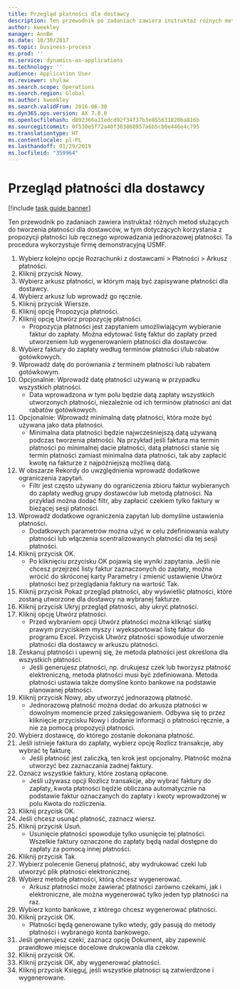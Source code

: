 ```yaml
---
title: Przegląd płatności dla dostawcy
description: Ten przewodnik po zadaniach zawiera instruktaż różnych metod służących do tworzenia płatności dla dostawców, w tym dotyczących korzystania z propozycji płatności lub ręcznego wprowadzania jednorazowej płatności.
author: kweekley
manager: AnnBe
ms.date: 10/30/2017
ms.topic: business-process
ms.prod: ''
ms.service: dynamics-ax-applications
ms.technology: ''
audience: Application User
ms.reviewer: shylaw
ms.search.scope: Operations
ms.search.region: Global
ms.author: kweekley
ms.search.validFrom: 2016-06-30
ms.dyn365.ops.version: AX 7.0.0
ms.openlocfilehash: d892366a11edcd92f34f37b3e855631820ba816b
ms.sourcegitcommit: 0f530e5f72a40f383868957a6b5cb0e446e4c795
ms.translationtype: HT
ms.contentlocale: pl-PL
ms.lasthandoff: 01/29/2019
ms.locfileid: "359964"
---
```

# <a name="vendor-payment-overview"></a>Przegląd płatności dla dostawcy

[!include [task guide banner](../../includes/task-guide-banner.md)]

Ten przewodnik po zadaniach zawiera instruktaż różnych metod służących do tworzenia płatności dla dostawców, w tym dotyczących korzystania z propozycji płatności lub ręcznego wprowadzania jednorazowej płatności. Ta procedura wykorzystuje firmę demonstracyjną USMF.

1. Wybierz kolejno opcje Rozrachunki z dostawcami > Płatności > Arkusz płatności.
2. Kliknij przycisk Nowy.
3. Wybierz arkusz płatności, w którym mają być zapisywane płatności dla dostawcy. 
4. Wybierz arkusz lub wprowadź go ręcznie.
5. Kliknij przycisk Wiersze.
6. Kliknij opcję Propozycja płatności.
7. Kliknij opcję Utwórz propozycję płatności.
    * Propozycja płatności jest zapytaniem umożliwiającym wybieranie faktur do zapłaty. Można edytować listę faktur do zapłaty przed utworzeniem lub wygenerowaniem płatności dla dostawców.  
8. Wybierz faktury do zapłaty według terminów płatności i/lub rabatów gotówkowych. 
9. Wprowadź datę do porównania z terminem płatności lub rabatem gotówkowym. 
10. Opcjonalnie: Wprowadź datę płatności używaną w przypadku wszystkich płatności.
    * Data wprowadzona w tym polu będzie datą zapłaty wszystkich utworzonych płatności, niezależnie od ich terminów płatności ani dat rabatów gotówkowych.  
11. Opcjonalnie: Wprowadź minimalną datę płatności, która może być używana jako data płatności.
    * Minimalna data płatności będzie najwcześniejszą datą używaną podczas tworzenia płatności. Na przykład jeśli faktura ma termin płatności po minimalnej dacie płatności, datą płatności stanie się termin płatności zamiast minimalna data płatności, tak aby zapłacić kwotę na fakturze z najpóźniejszą możliwą datą.  
12. W obszarze Rekordy do uwzględnienia wprowadź dodatkowe ograniczenia zapytań.
    * Filtr jest często używany do ograniczenia zbioru faktur wybieranych do zapłaty według grupy dostawców lub metodą płatności. Na przykład można dodać filtr, aby zapłacić czekiem tylko faktury w bieżącej sesji płatności.  
13. Wprowadź dodatkowe ograniczenia zapytań lub domyślne ustawienia płatności. 
    * Dodatkowych parametrów można użyć w celu zdefiniowania waluty płatności lub włączenia scentralizowanych płatności dla tej sesji płatności.  
14. Kliknij przycisk OK.
    * Po kliknięciu przycisku OK pojawią się wyniki zapytania. Jeśli nie chcesz przejrzeć listy faktur zaznaczonych do zapłaty, można wrócić do skróconej karty Parametry i zmienić ustawienie Utwórz płatności bez przeglądania faktury na wartość Tak.  
15. Kliknij przycisk Pokaż przegląd płatności, aby wyświetlić płatności, które zostaną utworzone dla dostawcy na wybranej fakturze.
16. Kliknij przycisk Ukryj przegląd płatności, aby ukryć płatności. 
17. Kliknij opcję Utwórz płatności.
    * Przed wybraniem opcji Utwórz płatności można kliknąć siatkę prawym przyciskiem myszy i wyeksportować listę faktur do programu Excel. Przycisk Utwórz płatności spowoduje utworzenie płatności dla dostawcy w arkuszu płatności.  
18. Zeskanuj płatności i upewnij się, że metoda płatności jest określona dla wszystkich płatności. 
    * Jeśli generujesz płatności, np. drukujesz czek lub tworzysz płatność elektroniczną, metoda płatności musi być zdefiniowana. Metoda płatności ustawia także domyślne konto bankowe na podstawie planowanej płatności.  
19. Kliknij przycisk Nowy, aby utworzyć jednorazową płatność.
    * Jednorazową płatność można dodać do arkusza płatności w dowolnym momencie przed zaksięgowaniem. Odbywa się to przez kliknięcie przycisku Nowy i dodanie informacji o płatności ręcznie, a nie za pomocą propozycji płatności.  
20. Wybierz dostawcę, do którego zostanie dokonana płatność.
21. Jeśli istnieje faktura do zapłaty, wybierz opcję Rozlicz transakcje, aby wybrać tę fakturę.
    * Jeśli płatność jest zaliczką, ten krok jest opcjonalny. Płatność można utworzyć bez zaznaczania żadnej faktury.  
22. Oznacz wszystkie faktury, które zostaną opłacone.
    * Jeśli używasz opcji Rozlicz transakcje, aby wybrać faktury do zapłaty, kwota płatności będzie obliczana automatycznie na podstawie faktur oznaczanych do zapłaty i kwoty wprowadzonej w polu Kwota do rozliczenia.  
23. Kliknij przycisk OK.
24. Jeśli chcesz usunąć płatność, zaznacz wiersz.
25. Kliknij przycisk Usuń.
    * Usunięcie płatności spowoduje tylko usunięcie tej płatności. Wszelkie faktury oznaczone do zapłaty będą nadal dostępne do zapłaty za pomocą innej płatności.  
26. Kliknij przycisk Tak.
27. Wybierz polecenie Generuj płatność, aby wydrukować czeki lub utworzyć plik płatności elektronicznej.
28. Wybierz metodę płatności, którą chcesz wygenerować.
    * Arkusz płatności może zawierać płatności zarówno czekami, jak i elektroniczne, ale można wygenerować tylko jeden typ płatności na raz.  
29. Wybierz konto bankowe, z którego chcesz wygenerować płatności.
30. Kliknij przycisk OK.
    * Płatności będą generowane tylko wtedy, gdy pasują do metody płatności i wybranego konta bankowego.  
31. Jeśli generujesz czeki, zaznacz opcję Dokument, aby zapewnić prawidłowe miejsce docelowe drukowania dla czeków.
32. Kliknij przycisk OK.
33. Kliknij przycisk OK, aby wygenerować płatności.
34. Kliknij przycisk Księguj, jeśli wszystkie płatności są zatwierdzone i wygenerowane. 


